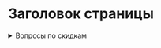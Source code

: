 # Заголовок страницы
<details>
<summary>Вопросы по скидкам</summary>
- Есть ли возможность начисления кэшбека?
<p>Да, есть. Раздел <b>Маркетинг - Скидки</b>. В настройках скидки установите галочку "<b>Использовать в качестве бонусной программы (класть значение скидки на личный счет)</b>"</p>
- Можно ли настроить скидку на доставку?
<p>Да, можно. Раздел <b>Маркетинг - Скидки</b>. В настройках скидки в конце страницы есть поле "<i>Размер скидки на доставку</i>".</p>
</details>
